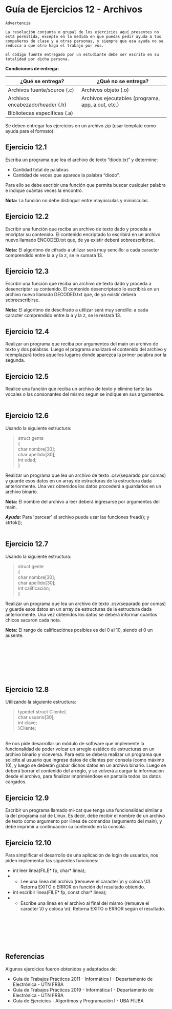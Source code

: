 # Guía de Ejercicios 12 - Archivos

```
Advertencia

La resolución conjunta o grupal de los ejercicios aquí presentes no está permitida, excepto en la medida en que puedas pedir ayuda a tus compañeros de clase y a otras personas, y siempre que esa ayuda no se reduzca a que otro haga el trabajo por vos.

El código fuente entregado por un estudiante debe ser escrito en su totalidad por dicha persona.
```

**Condiciones de entrega:**

| **¿Qué se entrega?**            | **¿Qué no se entrega?**                           |
| ----                            |   ----                                            |
| Archivos fuente/source (.c)     | Archivos objeto (.o)                              |
| Archivos encabezado/header (.h) | Archivos ejecutables (programa, app, a.out, etc.) |
| Bibliotecas específicas (.a)    |                                                   |

Se deben entregar los ejercicios en un archivo zip (usar template como ayuda para el formato).

## Ejercicio 12.1
Escriba un programa que lea el archivo de texto “diodo.txt” y determine:<br>
- Cantidad total de palabras<br>
- Cantidad de veces que aparece la palabra “diodo”. <br>
  
Para ello se debe escribir una función que
permita buscar cualquier palabra e indique cuántas veces la encontró.

**Nota:** La función no debe distinguir entre mayúsculas y minúsculas.

## Ejercicio 12.2
Escribir una función que reciba un archivo de texto dado y proceda a encriptar su contenido. El contenido encriptado lo escribirá en un archivo nuevo llamado ENCODED.txt que, de ya existir deberá sobreescribirse.<br>

**Nota:** El algoritmo de cifrado a utilizar será muy sencillo: a cada caracter comprendido entre la a y la z, se le sumará 13.

## Ejercicio 12.3
Escribir una función que reciba un archivo de texto dado y proceda a desencriptar su contenido. El contenido desencriptado lo escribirá en un archivo nuevo llamado DECODED.txt que, de ya existir deberá sobreescribirse.<br>

**Nota:** El algoritmo de descifrado a utilizar será muy sencillo: a cada caracter comprendido entre la a y la z, se le restará 13.

## Ejercicio 12.4
Realizar un programa que reciba por argumentos del main un archivo de texto y dos palabras. Luego el programa analizará el contenido del archivo y reemplazará todos aquellos lugares donde aparezca la primer palabra por la segunda.

## Ejercicio 12.5
Realice una función que reciba un archivo de texto y elimine tanto las vocales o las consonantes del mismo segun se indique en sus argumentos.
<br><br>

## Ejercicio 12.6
Usando la siguiente estructura:<br>
> struct gente<br>
> {<br>
>   char nombre[30];<br>
>   char apellido[30];<br>
>   int edad;<br>
> }<br>

Realizar un programa que lea un archivo de texto .csv(separado por comas) y guarde esos datos en un array de estructuras de la estructura dada anteriormente. Una vez obtenidos los datos procederá a guardarlos en un archivo binario.

**Nota:** El nombre del archivo a leer deberá ingresarse por argumentos del main.

***Ayuda:*** Para 'parcear' el archivo puede usar las funciones fread(); y strtok();
<br><br>

## Ejercicio 12.7
Usando la siguiente estructura:<br>
> struct gente<br>
> {<br>
>   char nombre[30];<br>
>   char apellido[30];<br>
>   int calificación;<br>
> }<br>

Realizar un programa que lea un archivo de texto .csv(separado por comas) y guarde esos datos en un array de estructuras de la estructura dada anteriormente. Una vez obtenidos los datos se deberá informar cuántos chicos sacaron cada nota.

**Nota:** El rango de calificaciónes posibles es del 0 al 10, siendo el 0 un ausente.
<br><br><br><br><br><br><br><br>

## Ejercicio 12.8
Utilizando la siguiente estructura:<br>

> typedef struct Cliente{<br>
> char usuario[30];<br>
> int clave;<br>
}Cliente;<br>

<br>
Se nos pide desarrollar un módulo de software que implemente la funcionalidad de poder volcar un arreglo estático de estructuras en un archivo binario y viceversa. Para esto se debera realizar un programa que solicite al usuario que ingrese datos de clientes por consola (como máximo 10), y luego se deberán grabar dichos datos en un archivo binario. Luego se deberá borrar el contenido del arreglo, y se volverá a cargar la información desde el archivo, para finalizar imprimiéndose en pantalla todos
los datos cargados.

## Ejercicio 12.9
Escribir un programa llamado mi-cat que tenga una funcionalidad similar a la del programa cat de Linux. Es decir, debe recibir el nombre de un archivo de texto como argumento por líınea de comandos (argumento del main), y debe imprimir a continuación su contenido en la consola.

## Ejercicio 12.10
Para simplificar el desarrollo de una aplicación de login de usuarios, nos piden implementar las siguientes funciones:<br>

- int leer linea(FILE* fp, char* linea); 
- - Lee una línea del archivo (remueve el caracter \n y
coloca \0). Retorna EXITO o ERROR en función del resultado obtenido.
- int escribir linea(FILE* fp, const char* linea); 
- - Escribe una línea en el archivo al final
del mismo (remueve el caracter \0 y coloca \n). Retorna EXITO o ERROR según el resultado.



<br><br><br><br><br>

## Referencias 
Algunos ejercicios fueron obtenidos y adaptados de:
- Guía de Trabajos Prácticos 2011 - Informática I - Departamento de Electrónica - UTN FRBA
- Guía de Trabajos Prácticos 2019 - Informática I - Departamento de Electrónica - UTN FRBA
- Guía de Ejercicios - Algoritmos y Programación I - UBA FIUBA

